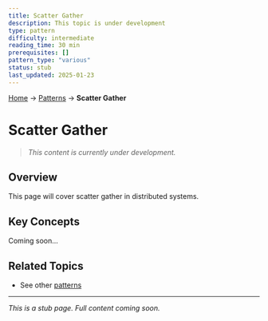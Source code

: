 ```yaml
---
title: Scatter Gather
description: This topic is under development
type: pattern
difficulty: intermediate
reading_time: 30 min
prerequisites: []
pattern_type: "various"
status: stub
last_updated: 2025-01-23
---
```


<!-- Navigation -->
[Home](../introduction/index.md) → [Patterns](index.md) → **Scatter Gather**

# Scatter Gather

> *This content is currently under development.*

## Overview

This page will cover scatter gather in distributed systems.

## Key Concepts

Coming soon...

## Related Topics

- See other [patterns](index.md)

---

*This is a stub page. Full content coming soon.*
